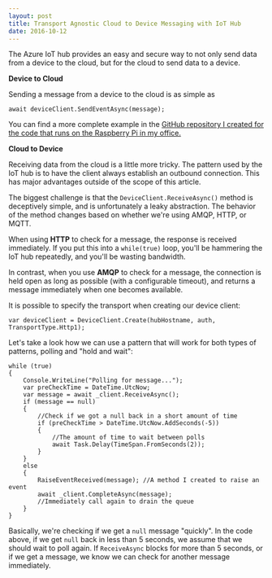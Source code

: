 ```yaml
---
layout: post
title: Transport Agnostic Cloud to Device Messaging with IoT Hub
date: 2016-10-12
---
```


The Azure IoT hub provides an easy and secure way to not only send data from a device to the cloud, but for the cloud to send data to a device.

**Device to Cloud**

Sending a message from a device to the cloud is as simple as

`await deviceClient.SendEventAsync(message);`

You can find a more complete example in the [GitHub repository I created for the code that runs on the Raspberry Pi in my office.](https://github.com/ytechie/jasons-office-iot)

**Cloud to Device**

Receiving data from the cloud is a little more tricky. The pattern used by the IoT hub is to have the client always establish an outbound connection. This has major advantages outside of the scope of this article.

The biggest challenge is that the `DeviceClient.ReceiveAsync()` method is deceptively simple, and is unfortunately a leaky abstraction. The behavior of the method changes based on whether we're using AMQP, HTTP, or MQTT.

When using **HTTP** to check for a message, the response is received immediately. If you put this into a `while(true)` loop, you'll be hammering the IoT hub repeatedly, and you'll be wasting bandwidth.

In contrast, when you use **AMQP** to check for a message, the connection is held open as long as possible (with a configurable timeout), and returns a message immediately when one becomes available.

It is possible to specify the transport when creating our device client:

`var deviceClient = DeviceClient.Create(hubHostname, auth, TransportType.Http1);`

Let's take a look how we can use a pattern that will work for both types of patterns, polling and "hold and wait":

    while (true)
    {
        Console.WriteLine("Polling for message...");
        var preCheckTime = DateTime.UtcNow;
        var message = await _client.ReceiveAsync();
        if (message == null)
        {
            //Check if we got a null back in a short amount of time
            if (preCheckTime > DateTime.UtcNow.AddSeconds(-5))
            {
                //The amount of time to wait between polls
                await Task.Delay(TimeSpan.FromSeconds(2));
            }
        }
        else
        {
            RaiseEventReceived(message); //A method I created to raise an event
            await _client.CompleteAsync(message);
            //Immediately call again to drain the queue
        }
    }

Basically, we're checking if we get a `null` message "quickly". In the code above, if we get `null` back in less than 5 seconds, we assume that we should wait to poll again. If `ReceiveAsync` blocks for more than 5 seconds, or if we get a message, we know we can check for another message immediately.